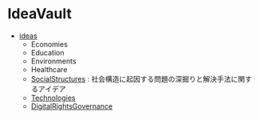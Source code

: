 # IdeaVault

- [ideas](https://github.com/kabosu-shio-poteto/IdeaVault/tree/main/ideas)
  - Economies
  - Education
  - Environments
  - Healthcare
  - [SocialStructures](https://github.com/kabosu-shio-poteto/IdeaVault/tree/main/ideas/SocialStructures) : 社会構造に起因する問題の深掘りと解決手法に関するアイデア
  - [Technologies](https://github.com/kabosu-shio-poteto/IdeaVault/tree/main/ideas/Technologies)
  - [DigitalRightsGovernance](https://github.com/kabosu-shio-poteto/IdeaVault/tree/main/ideas/DigitalRightsGovernance)

